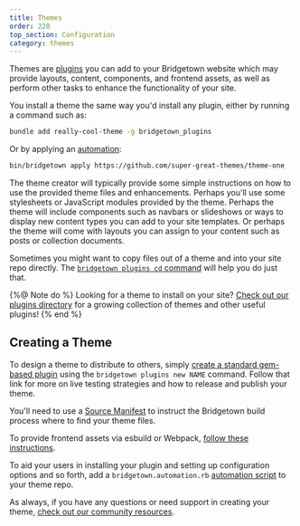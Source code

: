 ```yaml
---
title: Themes
order: 220
top_section: Configuration
category: themes
---
```


Themes are [plugins](/docs/plugins) you can add to your Bridgetown website
which may provide layouts, content, components, and frontend assets, as
well as perform other tasks to enhance the functionality of your site.

You install a theme the same way you'd install any plugin, either by running
a command such as:

```sh
bundle add really-cool-theme -g bridgetown_plugins
```

Or by applying an [automation](/docs/automations):

```sh
bin/bridgetown apply https://github.com/super-great-themes/theme-one
```

The theme creator will typically provide some simple instructions on how to use
the provided theme files and enhancements. Perhaps you'll use some stylesheets
or JavaScript modules provided by the theme. Perhaps the theme will include
components such as navbars or slideshows or ways to display new content types
you can add to your site templates. Or perhaps the theme will come with layouts
you can assign to your content such as posts or collection documents.

Sometimes you might want to copy files out of a theme and into your site
repo directly. The [`bridgetown plugins cd` command](/docs/commands/plugins#copying-files-out-of-plugin-source-folders)
will help you do just that.

{%@ Note do %}
Looking for a theme to install on your site?
[Check out our plugins directory](/plugins/) for a growing collection of themes
and other useful plugins!
{% end %}

## Creating a Theme

To design a theme to distribute to others, simply [create a standard gem-based plugin](/docs/plugins#creating-a-gem) using the `bridgetown plugins new NAME` command. Follow that link for more on live testing strategies and how to release and publish your theme.

You'll need to use a [Source Manifest](/docs/plugins/source-manifests/) to
instruct the Bridgetown build process where to find your theme files.

To provide frontend assets via esbuild or Webpack, [follow these instructions](/docs/plugins/gems-and-frontend).

To aid your users in installing your plugin and setting up configuration
options and so forth, add a `bridgetown.automation.rb` [automation script](/docs/automations)
to your theme repo.

As always, if you have any questions or need support in creating your theme,
[check out our community resources](/community).